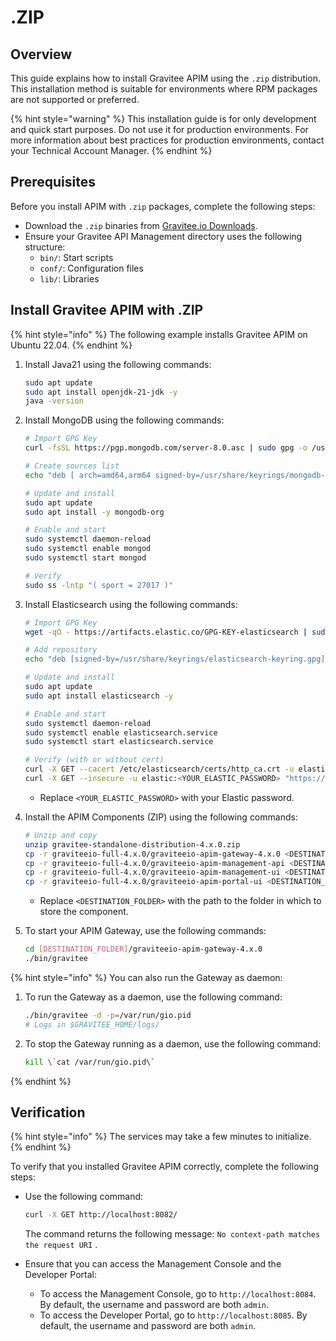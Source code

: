 # .ZIP

## Overview

This guide explains how to install Gravitee APIM using the `.zip` distribution. This installation method is suitable for environments where RPM packages are not supported or preferred.

{% hint style="warning" %}
This installation guide is for only development and quick start purposes. Do not use it for production environments. For more information about best practices for production environments, contact your Technical Account Manager.
{% endhint %}

## Prerequisites

Before you install APIM with `.zip` packages, complete the following steps:

* Download the `.zip` binaries from [Gravitee.io Downloads](https://download.gravitee.io/#graviteeio-apim/distributions/).
* Ensure your Gravitee API Management directory uses the following structure:
  * `bin/`: Start scripts
  * `conf/`: Configuration files
  * `lib/`: Libraries

## Install Gravitee APIM with .ZIP

{% hint style="info" %}
The following example installs Gravitee APIM on Ubuntu 22.04.
{% endhint %}

1.  Install Java21 using the following commands:

    ```bash
    sudo apt update
    sudo apt install openjdk-21-jdk -y
    java -version
    ```
2.  Install MongoDB using the following commands:

    ```bash
    # Import GPG Key
    curl -fsSL https://pgp.mongodb.com/server-8.0.asc | sudo gpg -o /usr/share/keyrings/mongodb-server-8.0.gpg --dearmor

    # Create sources list
    echo "deb [ arch=amd64,arm64 signed-by=/usr/share/keyrings/mongodb-server-8.0.gpg ] https://repo.mongodb.org/apt/ubuntu jammy/mongodb-org/8.0 multiverse" | sudo tee /etc/apt/sources.list.d/mongodb-org-8.0.list

    # Update and install
    sudo apt update
    sudo apt install -y mongodb-org

    # Enable and start
    sudo systemctl daemon-reload
    sudo systemctl enable mongod
    sudo systemctl start mongod

    # Verify
    sudo ss -lntp "( sport = 27017 )"
    ```
3.  Install Elasticsearch using the following commands:

    ```bash
    # Import GPG Key
    wget -qO - https://artifacts.elastic.co/GPG-KEY-elasticsearch | sudo gpg --dearmor -o /usr/share/keyrings/elasticsearch-keyring.gpg

    # Add repository
    echo "deb [signed-by=/usr/share/keyrings/elasticsearch-keyring.gpg] https://artifacts.elastic.co/packages/8.x/apt stable main" | sudo tee /etc/apt/sources.list.d/elastic-8.x.list

    # Update and install
    sudo apt update
    sudo apt install elasticsearch -y

    # Enable and start
    sudo systemctl daemon-reload
    sudo systemctl enable elasticsearch.service
    sudo systemctl start elasticsearch.service

    # Verify (with or without cert)
    curl -X GET --cacert /etc/elasticsearch/certs/http_ca.crt -u elastic:YOUR_ELASTIC_PASSWORD "https://localhost:9200/?pretty"
    curl -X GET --insecure -u elastic:<YOUR_ELASTIC_PASSWORD> "https://localhost:9200/?pretty"
    ```

    * Replace `<YOUR_ELASTIC_PASSWORD>` with your Elastic password.
4.  Install the APIM Components (ZIP) using the following commands:

    ```bash
    # Unzip and copy
    unzip gravitee-standalone-distribution-4.x.0.zip
    cp -r graviteeio-full-4.x.0/graviteeio-apim-gateway-4.x.0 <DESTINATION_FOLDER>/
    cp -r graviteeio-full-4.x.0/graviteeio-apim-management-api <DESTINATION_FOLDER>/
    cp -r graviteeio-full-4.x.0/graviteeio-apim-management-ui <DESTINATION_FOLDER>/
    cp -r graviteeio-full-4.x.0/graviteeio-apim-portal-ui <DESTINATION_FOLDER>/
    ```

    * Replace `<DESTINATION_FOLDER>` with the path to the folder in which to store the component.
5.  To start your APIM Gateway, use the following commands:

    ```bash
    cd [DESTINATION_FOLDER]/graviteeio-apim-gateway-4.x.0
    ./bin/gravitee
    ```

{% hint style="info" %}
You can also run the Gateway as daemon:

1.  To run the Gateway as a daemon, use the following command:

    ```bash
    ./bin/gravitee -d -p=/var/run/gio.pid
    # Logs in $GRAVITEE_HOME/logs/
    ```
2.  To stop the Gateway running as a daemon, use the following command:

    ```bash
    kill \`cat /var/run/gio.pid\`
    ```
{% endhint %}

## Verification

{% hint style="info" %}
The services may take a few minutes to initialize.&#x20;
{% endhint %}

To verify that you installed Gravitee APIM correctly, complete the following steps:

*   Use the following command:

    ```bash
    curl -X GET http://localhost:8082/
    ```

    The command returns the following message: `No context-path matches the request URI` .
* Ensure that you can access the Management Console and the Developer Portal:
  * To access the Management Console, go to `http://localhost:8084`. By default, the username and password are both `admin`.
  * To access the Developer Portal, go to `http://localhost:8085`. By default, the username and password are both `admin`.
